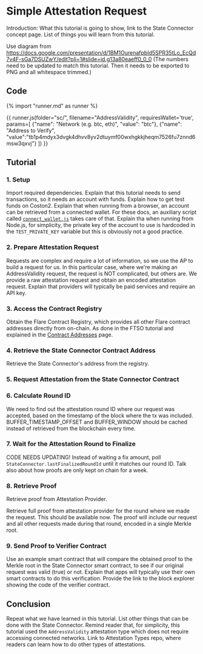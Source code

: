 # Simple Attestation Request

Introduction: What this tutorial is going to show, link to the State Connector concept page. List of things you will learn from this tutorial.

Use diagram from https://docs.google.com/presentation/d/1BM1OurenafpbId5SPR35tLo_EcQd7v4F-sGa7DSUZwY/edit?pli=1#slide=id.g13a80eaeff0_0_0
(The numbers need to be updated to match this tutorial. Then it needs to be exported to PNG and all whitespace trimmed.)

## Code

{% import "runner.md" as runner %}

{{ runner.js(folder="sc/", filename="AddressValidity", requiresWallet='true', params=[
  {"name": "Network (e.g. btc, eth)", "value": "btc"},
  {"name": "Address to Verify", "value":"tb1p4mdyx3dvgk4dhvv8yv2dtuymf00wxhgkkjheqm7526fu7znnd6msw3qxvj"}
  ]) }}

<script>
--8<-- "samples/sc/AddressValidity.js::155"
</script>

<div class="tutorial" markdown>

## Tutorial

### 1. Setup

Import required dependencies.
Explain that this tutorial needs to send transactions, so it needs an account with funds.
Explain how to get test funds on Coston2.
Explain that when running from a browser, an account can be retrieved from a connected wallet.
For these docs, an auxiliary script called [`connect_wallet.js`](/assets/javascripts/connect_wallet.js) takes care of that.
Explain tha when running from Node.js, for simplicity, the private key of the account to use is hardcoded in the `TEST_PRIVATE_KEY` variable but this is obviously not a good practice.

### 2. Prepare Attestation Request

Requests are complex and require a lot of information, so we use the AP to build a request for us.
In this particular case, where we're making an AddressValidity request, the request is NOT complicated, but others are.
We provide a raw attestation request and obtain an encoded attestation request.
Explain that providers will typically be paid services and require an API key.

### 3. Access the Contract Registry

Obtain the Flare Contract Registry, which provides all other Flare contract addresses directly from on-chain.
As done in the FTSO tutorial and explained in the [Contract Addresses](../../getting-started/contract-addresses.md) page.

### 4. Retrieve the State Connector Contract Address

Retrieve the State Connector's address from the registry.

### 5. Request Attestation from the State Connector Contract

### 6. Calculate Round ID

We need to find out the attestation round ID where our request was accepted, based on the timestamp of the block where the tx was included.
BUFFER_TIMESTAMP_OFFSET and BUFFER_WINDOW should be cached instead of retrieved from the blockchain every time.

### 7. Wait for the Attestation Round to Finalize

CODE NEEDS UPDATING!
Instead of waiting a fix amount, poll `StateConnector.lastFinalizedRoundId` until it matches our round ID.
Talk also about how proofs are only kept on chain for a week.

### 8. Retrieve Proof

Retrieve proof from Attestation Provider.

Retrieve full proof from attestation provider for the round where
we made the request. This should be available now.
The proof will include our request and all other requests made
during that round, encoded in a single Merkle root.

### 9. Send Proof to Verifier Contract

Use an example smart contract that will compare the obtained proof to the Merkle root in the State Connector smart contract, to see if our original request was valid (true) or not.
Explain that apps will typically use their own smart contracts to do this verification.
Provide the link to the block explorer showing the code of the verifier contract.

</div>

## Conclusion

Repeat what we have learned in this tutorial.
List other things that can be done with the State Connector.
Remind reader that, for simplicity, this tutorial used the `AddressValidity` attestation type which does not require accessing connected networks.
Link to Attestation Types repo, where readers can learn how to do other types of attestations.
